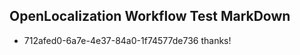 ## OpenLocalization Workflow Test MarkDown
* 712afed0-6a7e-4e37-84a0-1f74577de736 thanks!

<!--HONumber=Jul16_HO2-->


